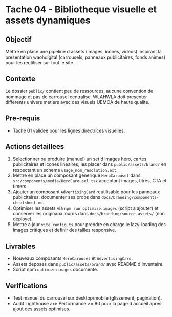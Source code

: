 # Tache 04 - Bibliotheque visuelle et assets dynamiques

## Objectif
Mettre en place une pipeline d assets (images, icones, videos) inspirant la presentation waohdigital (carrousels, panneaux publicitaires, fonds animes) pour les reutiliser sur tout le site.

## Contexte
Le dossier `public/` contient peu de ressources, aucune convention de nommage et pas de carrousel centralise. WLAHWLA doit presenter differents univers metiers avec des visuels UEMOA de haute qualite.

## Pre-requis
- Tache 01 validee pour les lignes directrices visuelles.

## Actions detaillees
1. Selectionner ou produire (manuel) un set d images hero, cartes publicitaires et icones lineaires; les placer dans `public/assets/brand/` en respectant un schema `usage_nom_resolution.ext`.
2. Mettre en place un composant generique `HeroCarousel` dans `src/components/media/HeroCarousel.tsx` acceptant images, titres, CTA et timers.
3. Ajouter un composant `AdvertisingCard` reutilisable pour les panneaux publicitaires; documenter ses props dans `docs/branding/components-cheatsheet.md`.
4. Optimiser les assets via `npm run optimize:images` (script a ajouter) et conserver les originaux lourds dans `docs/branding/source-assets/` (non deploye).
5. Mettre a jour `vite.config.ts` pour prendre en charge le lazy-loading des images critiques et definir des tailles responsive.

## Livrables
- Nouveaux composants `HeroCarousel` et `AdvertisingCard`.
- Assets deposes dans `public/assets/brand/` avec README d inventaire.
- Script npm `optimize:images` documente.

## Verifications
- Test manuel du carrousel sur desktop/mobile (glissement, pagination).
- Audit Lighthouse axe Performance >= 80 pour la page d accueil apres ajout des assets optimises.

